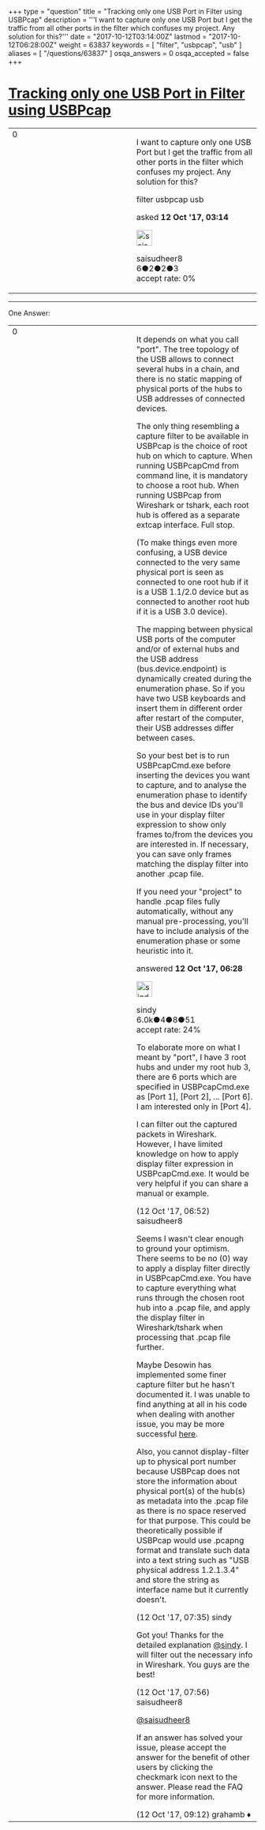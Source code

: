 +++
type = "question"
title = "Tracking only one USB Port in Filter using USBPcap"
description = '''I want to capture only one USB Port but I get the traffic from all other ports in the filter which confuses my project. Any solution for this?'''
date = "2017-10-12T03:14:00Z"
lastmod = "2017-10-12T06:28:00Z"
weight = 63837
keywords = [ "filter", "usbpcap", "usb" ]
aliases = [ "/questions/63837" ]
osqa_answers = 0
osqa_accepted = false
+++

<div class="headNormal">

# [Tracking only one USB Port in Filter using USBPcap](/questions/63837/tracking-only-one-usb-port-in-filter-using-usbpcap)

</div>

<div id="main-body">

<div id="askform">

<table id="question-table" style="width:100%;"><colgroup><col style="width: 50%" /><col style="width: 50%" /></colgroup><tbody><tr class="odd"><td style="width: 30px; vertical-align: top"><div class="vote-buttons"><div id="post-63837-score" class="post-score" title="current number of votes">0</div><div id="favorite-count" class="favorite-count"></div></div></td><td><div id="item-right"><div class="question-body"><p>I want to capture only one USB Port but I get the traffic from all other ports in the filter which confuses my project. Any solution for this?</p></div><div id="question-tags" class="tags-container tags">filter usbpcap usb</div><div id="question-controls" class="post-controls"></div><div class="post-update-info-container"><div class="post-update-info post-update-info-user"><p>asked <strong>12 Oct '17, 03:14</strong></p><img src="https://secure.gravatar.com/avatar/680eda71b2bfea24fc09f6608e86f25c?s=32&amp;d=identicon&amp;r=g" class="gravatar" width="32" height="32" alt="saisudheer8&#39;s gravatar image" /><p>saisudheer8<br />
<span class="score" title="6 reputation points">6</span><span title="2 badges"><span class="badge1">●</span><span class="badgecount">2</span></span><span title="2 badges"><span class="silver">●</span><span class="badgecount">2</span></span><span title="3 badges"><span class="bronze">●</span><span class="badgecount">3</span></span><br />
<span class="accept_rate" title="Rate of the user&#39;s accepted answers">accept rate:</span> <span title="saisudheer8 has no accepted answers">0%</span></p></div></div><div id="comments-container-63837" class="comments-container"></div><div id="comment-tools-63837" class="comment-tools"></div><div class="clear"></div><div id="comment-63837-form-container" class="comment-form-container"></div><div class="clear"></div></div></td></tr></tbody></table>

------------------------------------------------------------------------

<div class="tabBar">

<span id="sort-top"></span>

<div class="headQuestions">

One Answer:

</div>

</div>

<span id="63842"></span>

<div id="answer-container-63842" class="answer">

<table style="width:100%;"><colgroup><col style="width: 50%" /><col style="width: 50%" /></colgroup><tbody><tr class="odd"><td style="width: 30px; vertical-align: top"><div class="vote-buttons"><div id="post-63842-score" class="post-score" title="current number of votes">0</div></div></td><td><div class="item-right"><div class="answer-body"><p>It depends on what you call "port". The tree topology of the USB allows to connect several hubs in a chain, and there is no static mapping of physical ports of the hubs to USB addresses of connected devices.</p><p>The only thing resembling a capture filter to be available in USBPcap is the choice of root hub on which to capture. When running USBPcapCmd from command line, it is mandatory to choose a root hub. When running USBPcap from Wireshark or tshark, each root hub is offered as a separate extcap interface. Full stop.</p><p>(To make things even more confusing, a USB device connected to the very same physical port is seen as connected to one root hub if it is a USB 1.1/2.0 device but as connected to another root hub if it is a USB 3.0 device).</p><p>The mapping between physical USB ports of the computer and/or of external hubs and the USB address (bus.device.endpoint) is dynamically created during the enumeration phase. So if you have two USB keyboards and insert them in different order after restart of the computer, their USB addresses differ between cases.</p><p>So your best bet is to run USBPcapCmd.exe before inserting the devices you want to capture, and to analyse the enumeration phase to identify the bus and device IDs you'll use in your display filter expression to show only frames to/from the devices you are interested in. If necessary, you can save only frames matching the display filter into another .pcap file.</p><p>If you need your "project" to handle .pcap files fully automatically, without any manual pre-processing, you'll have to include analysis of the enumeration phase or some heuristic into it.</p></div><div class="answer-controls post-controls"></div><div class="post-update-info-container"><div class="post-update-info post-update-info-user"><p>answered <strong>12 Oct '17, 06:28</strong></p><img src="https://secure.gravatar.com/avatar/00fc6e2633725bd871ff636f0175eabc?s=32&amp;d=identicon&amp;r=g" class="gravatar" width="32" height="32" alt="sindy&#39;s gravatar image" /><p>sindy<br />
<span class="score" title="6049 reputation points"><span>6.0k</span></span><span title="4 badges"><span class="badge1">●</span><span class="badgecount">4</span></span><span title="8 badges"><span class="silver">●</span><span class="badgecount">8</span></span><span title="51 badges"><span class="bronze">●</span><span class="badgecount">51</span></span><br />
<span class="accept_rate" title="Rate of the user&#39;s accepted answers">accept rate:</span> <span title="sindy has 110 accepted answers">24%</span></p></div></div><div id="comments-container-63842" class="comments-container"><span id="63843"></span><div id="comment-63843" class="comment"><div id="post-63843-score" class="comment-score"></div><div class="comment-text"><p>To elaborate more on what I meant by "port", I have 3 root hubs and under my root hub 3, there are 6 ports which are specified in USBPcapCmd.exe as [Port 1], [Port 2], ... [Port 6]. I am interested only in [Port 4].</p><p>I can filter out the captured packets in Wireshark. However, I have limited knowledge on how to apply display filter expression in USBPcapCmd.exe. It would be very helpful if you can share a manual or example.</p></div><div id="comment-63843-info" class="comment-info"><span class="comment-age">(12 Oct '17, 06:52)</span> saisudheer8</div></div><span id="63846"></span><div id="comment-63846" class="comment"><div id="post-63846-score" class="comment-score"></div><div class="comment-text"><p>Seems I wasn't clear enough to ground your optimism. There seems to be no (0) way to apply a display filter directly in USBPcapCmd.exe. You have to capture everything what runs through the chosen root hub into a .pcap file, and apply the display filter in Wireshark/tshark when processing that .pcap file further.</p><p>Maybe Desowin has implemented some finer capture filter but he hasn't documented it. I was unable to find anything at all in his code when dealing with another issue, you may be more successful <a href="https://github.com/desowin/usbpcap">here</a>.</p><p>Also, you cannot display-filter up to physical port number because USBPcap does not store the information about physical port(s) of the hub(s) as metadata into the .pcap file as there is no space reserved for that purpose. This could be theoretically possible if USBPcap would use .pcapng format and translate such data into a text string such as "USB physical address 1.2.1.3.4" and store the string as interface name but it currently doesn't.</p></div><div id="comment-63846-info" class="comment-info"><span class="comment-age">(12 Oct '17, 07:35)</span> sindy</div></div><span id="63847"></span><div id="comment-63847" class="comment"><div id="post-63847-score" class="comment-score"></div><div class="comment-text"><p>Got you! Thanks for the detailed explanation <a href="https://ask.wireshark.org/users/19586/sindy">@sindy</a>. I will filter out the necessary info in Wireshark. You guys are the best!</p></div><div id="comment-63847-info" class="comment-info"><span class="comment-age">(12 Oct '17, 07:56)</span> saisudheer8</div></div><span id="63849"></span><div id="comment-63849" class="comment"><div id="post-63849-score" class="comment-score"></div><div class="comment-text"><p><a href="https://ask.wireshark.org/users/43550/saisudheer8">@saisudheer8</a></p><p>If an answer has solved your issue, please accept the answer for the benefit of other users by clicking the checkmark icon next to the answer. Please read the FAQ for more information.</p></div><div id="comment-63849-info" class="comment-info"><span class="comment-age">(12 Oct '17, 09:12)</span> grahamb ♦</div></div></div><div id="comment-tools-63842" class="comment-tools"></div><div class="clear"></div><div id="comment-63842-form-container" class="comment-form-container"></div><div class="clear"></div></div></td></tr></tbody></table>

</div>

<div class="paginator-container-left">

</div>

</div>

</div>

